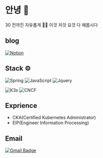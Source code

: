<!--
**ShinGyeongseon367/ShinGyeongseon367** is a ✨ _special_ ✨ repository because its `README.md` (this file) appears on your GitHub profile.

Here are some ideas to get you started:

- 🔭 I’m currently working on ...
- 🌱 I’m currently learning ...
- 👯 I’m looking to collaborate on ...
- 🤔 I’m looking for help with ...
- 💬 Ask me about ...
- 📫 How to reach me: ...
- 😄 Pronouns: ...
- ⚡ Fun fact: ...
stack mark: https://shields.io/
icon: https://simpleicons.org/?q=CNF
-->

# 안녕 👋 
30 전까진 자유롭게 👍🏻 이것 저것 요것 다 해봅시다

## blog
[![Notion](https://img.shields.io/badge/Notion-yellow?logo=notion)](https://melodic-drug-e14.notion.site/2a32e7e9cfe44127adbc65a58c719ce6)

## Stack ⚙️
![Spring](https://img.shields.io/badge/-Spring-5d5d5d?style=plastic&logo=Spring) ![JavaScript](https://img.shields.io/badge/-JavaScript-5d5d5d?style=plastic&logo=JavaScript) ![Jquery](https://img.shields.io/badge/-jQuery-5d5d5d?style=plastic&logo=jQuery)

![K3s](https://img.shields.io/badge/-K3s-red?style=plastic&logo=K3s) ![CNCF](https://img.shields.io/badge/-CNCF-red?style=plastic&logo=CNCF)


## Exprience
- CKA(Certified Kubernetes Administrator)
- EIP(Engineer Information Processing)

## Email
  [![Gmail Badge](https://img.shields.io/badge/Gmail-d14836?style=flat-square&logo=Gmail&logoColor=white&link=mailto:snugyun01@gmail.com)](mailto:tlsrid1119@gmail.com)
